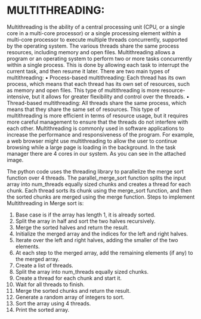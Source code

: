 # MULTITHREADING:
Multithreading is the ability of a central processing unit (CPU, or a single core in a multi-core processor) or a single processing element within a multi-core processor to execute multiple threads concurrently, supported by the operating system. The various threads share the same process resources, including memory and open files.
Multithreading allows a program or an operating system to perform two or more tasks concurrently within a single process. This is done by allowing each task to interrupt the current task, and then resume it later.
There are two main types of multithreading:
•	Process-based multithreading: Each thread has its own process, which means that each thread has its own set of resources, such as memory and open files. This type of multithreading is more resource-intensive, but it allows for greater flexibility and control over the threads.
•	Thread-based multithreading: All threads share the same process, which means that they share the same set of resources. This type of multithreading is more efficient in terms of resource usage, but it requires more careful management to ensure that the threads do not interfere with each other.
Multithreading is commonly used in software applications to increase the performance and responsiveness of the program. For example, a web browser might use multithreading to allow the user to continue browsing while a large page is loading in the background.
In the task manager there are 4 cores in our system. As you can see in the attached image.

 

The python code uses the threading library to parallelize the merge sort function over 4 threads. The parallel_merge_sort function splits the input array into num_threads equally sized chunks and creates a thread for each chunk. Each thread sorts its chunk using the merge_sort function, and then the sorted chunks are merged using the merge function.
Steps to implement Multithreading in Merge sort is:
1.	Base case is if the array has length 1, it is already sorted. 
2.	Split the array in half and sort the two halves recursively.
3.	Merge the sorted halves and return the result.
4.	Initialize the merged array and the indices for the left and right halves.
5.	Iterate over the left and right halves, adding the smaller of the two elements.
6.	At each step to the merged array, add the remaining elements (if any) to the merged array.
7.	Create a list of threads.
8.	Split the array into num_threads equally sized chunks.
9.	Create a thread for each chunk and start it.
10.	Wait for all threads to finish.
11.	Merge the sorted chunks and return the result.
12.	Generate a random array of integers to sort.
13.	Sort the array using 4 threads.
14.	Print the sorted array.
